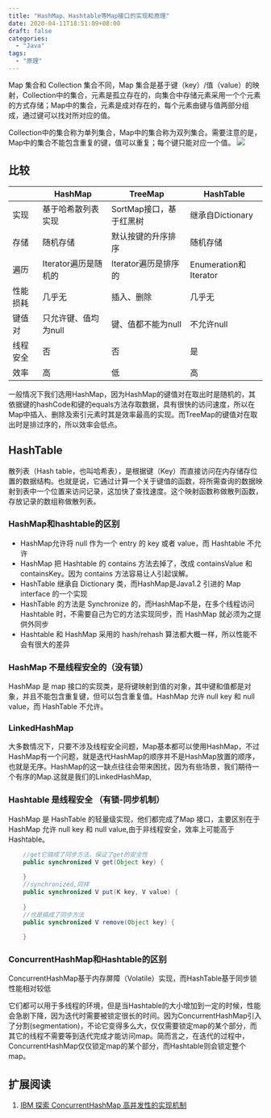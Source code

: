 ```yaml
---
title: "HashMap、Hashtable等Map接口的实现和原理"
date: 2020-04-11T18:51:09+08:00
draft: false
categories:
  - "Java"
tags:
  - "原理"
---
```


Map 集合和 Collection 集合不同，Map 集合是基于键（key）/值（value）的映射，Collection中的集合，元素是孤立存在的，向集合中存储元素采用一个个元素的方式存储；Map中的集合，元素是成对存在的，每个元素由键与值两部分组成，通过键可以找对所对应的值。

Collection中的集合称为单列集合，Map中的集合称为双列集合。需要注意的是，Map中的集合不能包含重复的键，值可以重复；每个键只能对应一个值。
![](/images/posts/2020/map-interface-1.png)

<!--more-->

## 比较

||HashMap|TreeMap|HashTable|
|---|---|---|---|
|实现|基于哈希散列表实现|SortMap接口，基于红黑树|继承自Dictionary|
|存储|随机存储|默认按键的升序排序|随机存储|
|遍历|Iterator遍历是随机的|Iterator遍历是排序的|Enumeration和Iterator|
|性能损耗|几乎无|插入、删除|几乎无|
|键值对|只允许键、值均为null|键、值都不能为null|不允许null|
|线程安全|否|否|是|
|效率|高|低|高|

一般情况下我们选用HashMap，因为HashMap的键值对在取出时是随机的，其依据键的hashCode和键的equals方法存取数据，具有很快的访问速度，所以在Map中插入、删除及索引元素时其是效率最高的实现。而TreeMap的键值对在取出时是排过序的，所以效率会低点。

## HashTable

散列表（Hash table，也叫哈希表），是根据键（Key）而直接访问在内存储存位置的数据结构。也就是说，它通过计算一个关于键值的函数，将所需查询的数据映射到表中一个位置来访问记录，这加快了查找速度。这个映射函数称做散列函数，存放记录的数组称做散列表。

### HashMap和hashtable的区别

* HashMap允许将 null 作为一个 entry 的 key 或者 value，而 Hashtable 不允许
* HashMap 把 Hashtable 的 contains 方法去掉了，改成 containsValue 和 containsKey。因为 contains 方法容易让人引起误解。
* HashTable 继承自 Dictionary 类，而HashMap是Java1.2 引进的 Map interface 的一个实现
* HashTable 的方法是 Synchronize 的，而HashMap不是，在多个线程访问 Hashtable 时，不需要自己为它的方法实现同步，而 HashMap 就必须为之提供外同步
* Hashtable 和 HashMap 采用的 hash/rehash 算法都大概一样，所以性能不会有很大的差异

### HashMap 不是线程安全的（没有锁）

HashMap 是 map 接口的实现类，是将键映射到值的对象，其中键和值都是对象，并且不能包含重复键，但可以包含重复值。HashMap 允许 null key 和 null value，而 HashTable 不允许。

### LinkedHashMap

大多数情况下，只要不涉及线程安全问题，Map基本都可以使用HashMap，不过HashMap有一个问题，就是迭代HashMap的顺序并不是HashMap放置的顺序，也就是无序。HashMap的这一缺点往往会带来困扰，因为有些场景，我们期待一个有序的Map.这就是我们的LinkedHashMap,

### Hashtable 是线程安全 （有锁-同步机制）

HashMap 是 HashTable 的轻量级实现，他们都完成了Map 接口，主要区别在于 HashMap 允许 null key 和 null value,由于非线程安全，效率上可能高于 Hashtable。

```Java
    //get它搞成了同步方法，保证了get的安全性
    public synchronized V get(Object key) {
    
    }
    //synchronized,同样
    public synchronized V put(K key, V value) {
    
    }
    //也是搞成了同步方法
    public synchronized V remove(Object key) {
    
    }
```

### ConcurrentHashMap和Hashtable的区别

ConcurrentHashMap基于内存屏障（Volatile）实现，而HashTable基于同步锁性能相对较低

它们都可以用于多线程的环境，但是当Hashtable的大小增加到一定的时候，性能会急剧下降，因为迭代时需要被锁定很长的时间。因为ConcurrentHashMap引入了分割(segmentation)，不论它变得多么大，仅仅需要锁定map的某个部分，而其它的线程不需要等到迭代完成才能访问map。简而言之，在迭代的过程中，ConcurrentHashMap仅仅锁定map的某个部分，而Hashtable则会锁定整个map。
 
## 扩展阅读

1. [IBM 探索 ConcurrentHashMap 高并发性的实现机制](https://www.ibm.com/developerworks/cn/java/java-lo-concurrenthashmap/index.html)



